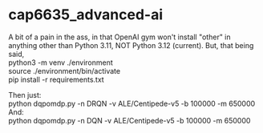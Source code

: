 # cap6635_advanced-ai

A bit of a pain in the ass, in that OpenAI gym won't install "other" in anything other than Python 3.11, NOT Python 3.12 (current).
But, that being said,  
python3 -m venv ./environment  
source ./environment/bin/activate  
pip install -r requirements.txt  

Then just:  
python dqpomdp.py -n DRQN -v ALE/Centipede-v5 -b 100000 -m 650000  
And:  
python dqpomdp.py -n DQN -v ALE/Centipede-v5 -b 100000 -m 650000  
